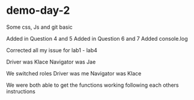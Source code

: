 # demo-day-2
Some css, Js and git basic

Added in Question 4 and 5
Added in Question 6 and 7
Added console.log


Corrected all my issue for lab1 - lab4

Driver was Klace
Navigator was Jae

We switched roles
Driver was me
Navigator was Klace

We were both able to get the functions working following each others instructions